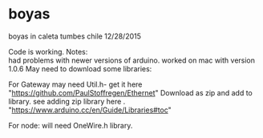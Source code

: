 # boyas
boyas in caleta tumbes chile
12/28/2015

Code is working.
Notes:  
had problems with newer versions of arduino.
worked on mac with version 1.0.6
May need to download some libraries:
  
  For Gateway may need Util.h- get it here  "https://github.com/PaulStoffregen/Ethernet"
  Download as zip and add to library. see adding zip library here . "https://www.arduino.cc/en/Guide/Libraries#toc"

  For node:  will need OneWire.h library.  
